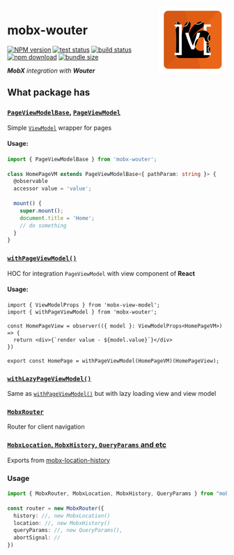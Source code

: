 <img src="assets/logo.png" align="right" height="156" alt="logo" />

# mobx-wouter  

[![NPM version][npm-image]][npm-url] [![test status][github-test-actions-image]][github-actions-url] [![build status][github-build-actions-image]][github-actions-url] [![npm download][download-image]][download-url] [![bundle size][bundlephobia-image]][bundlephobia-url]


[npm-image]: http://img.shields.io/npm/v/mobx-wouter.svg
[npm-url]: http://npmjs.org/package/mobx-wouter
[github-build-actions-image]: https://github.com/js2me/mobx-wouter/workflows/Build/badge.svg
[github-test-actions-image]: https://github.com/js2me/mobx-wouter/workflows/Test/badge.svg
[github-actions-url]: https://github.com/js2me/mobx-wouter/actions
[download-image]: https://img.shields.io/npm/dm/mobx-wouter.svg
[download-url]: https://npmjs.org/package/mobx-wouter
[bundlephobia-url]: https://bundlephobia.com/result?p=mobx-wouter
[bundlephobia-image]: https://badgen.net/bundlephobia/minzip/mobx-wouter

_**MobX** integration with **Wouter**_


## What package has   

### [`PageViewModelBase`](src/page-view-model/page-view-model.base.ts), [`PageViewModel`](src/page-view-model/page-view-model.ts)   

Simple [`ViewModel`](https://github.com/js2me/mobx-view-model?tab=readme-ov-file#mobx-view-model) wrapper for pages  

#### Usage:  

```ts
import { PageViewModelBase } from 'mobx-wouter';

class HomePageVM extends PageViewModelBase<{ pathParam: string }> {
  @observable
  accessor value = 'value';

  mount() {
    super.mount();
    document.title = 'Home';
    // do something
  }
}
```


### [`withPageViewModel()`](src/page-view-model/with-page-view-model.tsx)  

HOC for integration `PageViewModel` with view component of **React**  

#### Usage:  

```tsx
import { ViewModelProps } from 'mobx-view-model';  
import { withPageViewModel } from 'mobx-wouter';

const HomePageView = observer(({ model }: ViewModelProps<HomePageVM>) => {
  return <div>{`render value - ${model.value}`}</div>
})

export const HomePage = withPageViewModel(HomePageVM)(HomePageView);
```

### [`withLazyPageViewModel()`](src/page-view-model/with-lazy-page-view-model.tsx)  

Same as [`withPageViewModel()`](src/page-view-model/with-page-view-model.tsx) but with lazy loading view and view model  

### [`MobxRouter`](src/router/router.ts)   

Router for client navigation  

### [`MobxLocation`, `MobxHistory`, `QueryParams` and etc](https://github.com/js2me/mobx-location-history)  

Exports from [mobx-location-history](https://github.com/js2me/mobx-location-history)  


### Usage   

```ts
import { MobxRouter, MobxLocation, MobxHistory, QueryParams } from "mobx-wouter";

const router = new MobxRouter({
  history: //, new MobxLocation()
  location: //, new MobxHistory()
  queryParams: //, new QueryParams(),
  abortSignal: //
})
```